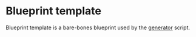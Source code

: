 # Blueprint template

Blueprint template is a bare-bones blueprint used by the [generator](../scripts/generate-blueprint.sh) script.